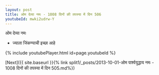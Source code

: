 ```yaml
---
layout: post
title: ओम देव्या नमः - 1008 दिनों की तपस्या में दिन 506
youtubeId: mwki2udrw-Y
---
```

 
 
 ओम देव्या नमः  
 
 -  ज्याला जिंकण्याची इच्छा आहे 
 
  
 
  
 
 
 
 
 
 


{% include youtubePlayer.html id=page.youtubeId %}
 
[Next]({{ site.baseurl }}{% link  split1/_posts/2013-10-01-ओम पार्श्वयुद्धाय नमः - 1008 दिनों की तपस्या में दिन 505.md%})
 
